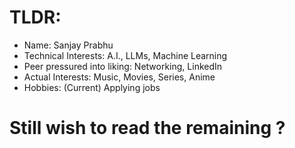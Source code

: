 <!--
**Sanjay9921/Sanjay9921** is a ✨ _special_ ✨ repository because its `README.md` (this file) appears on your GitHub profile.

Here are some ideas to get you started:

- 🔭 I’m currently working on ...
- 🌱 I’m currently learning ...
- 👯 I’m looking to collaborate on ...
- 🤔 I’m looking for help with ...
- 💬 Ask me about ...
- 📫 How to reach me: ...
- ⚡ Fun fact: ...
-->

# TLDR:

* Name: Sanjay Prabhu
* Technical Interests: A.I., LLMs, Machine Learning
* Peer pressured into liking: Networking, LinkedIn
* Actual Interests: Music, Movies, Series, Anime
* Hobbies: (Current) Applying jobs

# Still wish to read the remaining ?

